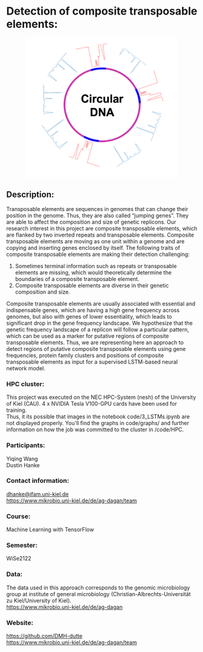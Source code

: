 # Detection of composite transposable elements:

<p align="center">
    <img src="https://github.com/DMH-dutte/Detection_of_composite_transposable_elements/blob/main/preview/frequency_landscape.png" width="400" />
</p>

## Description:
Transposable elements are sequences in genomes that can change their position in the genome. Thus, they are also called “jumping genes”. They are able to affect the composition and size of genetic replicons. Our research interest in this project are composite transposable elements, which are flanked by two inverted repeats and transposable elements. Composite transposable elements are moving as one unit within a genome and are copying and inserting genes enclosed by itself. The following traits of composite transposable elements are making their detection challenging: 

1. Sometimes terminal information such as repeats or transposable elements are missing, which would theoretically determine the boundaries of a composite transposable element.
2. Composite transposable elements are diverse in their genetic composition and size. 

Composite transposable elements are usually associated with essential and indispensable genes, which are having a high gene frequency across genomes, but also with genes of lower essentiality, which leads to significant drop in the gene frequency landscape. We hypothesize that the genetic frequency landscape of a replicon will follow a particular pattern, which can be used as a marker for putative regions of composite transposable elements. Thus, we are representing here an approach to detect regions of putative composite transposable elements using gene frequencies, protein family clusters and positions of composite transposable elements as input for a supervised LSTM-based neural network model. 

### HPC cluster:
This project was executed on the NEC HPC-System (nesh) of the University of Kiel (CAU). 4 x NVIDIA Tesla V100-GPU cards have been used for training. <br/>
Thus, it its possible that images in the notebook code/3_LSTMs.ipynb are not displayed properly. You'll find the graphs in code/graphs/ and further information on how the job was committed to the cluster in /code/HPC. 

### Participants:
Yiqing Wang<br/>Dustin Hanke


### Contact information:
dhanke@ifam.uni-kiel.de<br/>
https://www.mikrobio.uni-kiel.de/de/ag-dagan/team

### Course:
Machine Learning with TensorFlow


### Semester:
WiSe2122

### Data:
The data used in this approach corresponds to the genomic microbiology group at institute of general microbiology (Christian-Albrechts-Universität zu Kiel/University of Kiel).
<br/>https://www.mikrobio.uni-kiel.de/de/ag-dagan

### Website:
https://github.com/DMH-dutte<br/>
https://www.mikrobio.uni-kiel.de/de/ag-dagan/team

